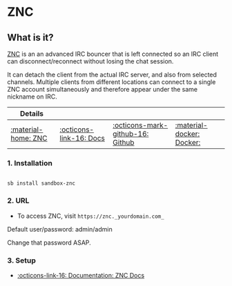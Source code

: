 # ZNC

## What is it?

[ZNC](https://wiki.znc.in/ZNC) is an an advanced IRC bouncer that is left connected so an IRC client can disconnect/reconnect without losing the chat session.

It can detach the client from the actual IRC server, and also from selected channels. Multiple clients from different locations can connect to a single ZNC account simultaneously and therefore appear under the same nickname on IRC.

| Details     |             |             |             |
|-------------|-------------|-------------|-------------|
| [:material-home: ZNC ](https://wiki.znc.in/ZNC) | [:octicons-link-16: Docs](https://wiki.znc.in/ZNC) | [:octicons-mark-github-16: Github](https://github.com/linuxserver/docker-znc) | [:material-docker: Docker: ](https://hub.docker.com/r/linuxserver/znc) |


### 1. Installation

``` shell

sb install sandbox-znc

```

### 2. URL

- To access ZNC, visit `https://znc._yourdomain.com_`

Default user/password: admin/admin

Change that password ASAP.

### 3. Setup

- [:octicons-link-16: Documentation: ZNC Docs](https://wiki.znc.in/ZNC)

